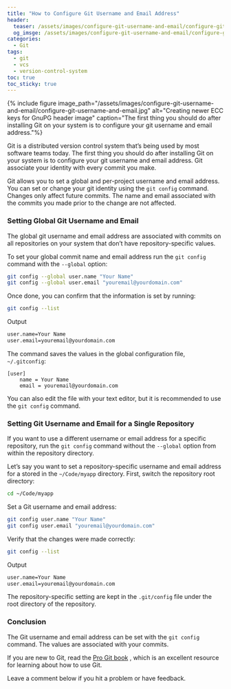 ```yaml
---
title: "How to Configure Git Username and Email Address"
header:
  teaser: /assets/images/configure-git-username-and-email/configure-git-username-and-email.jpg
  og_imsge: /assets/images/configure-git-username-and-email/configure-git-username-and-email.jpg
categories:
  - Git
tags: 
  - git
  - vcs
  - version-control-system
toc: true
toc_sticky: true
---
```


{% include figure image_path="/assets/images/configure-git-username-and-email/configure-git-username-and-email.jpg" alt="Creating newer ECC keys for GnuPG header image" caption="The first thing you should do after installing Git on your system is to configure your git username and email address."%}

Git is a distributed version control system that’s being used by most software teams today. The first thing you should do after installing Git on your system is to configure your git username and email address. Git associate your identity with every commit you make.

Git allows you to set a global and per-project username and email address. You can set or change your git identity using the `git config` command. Changes only affect future commits. The name and email associated with the commits you made prior to the change are not affected.

### Setting Global Git Username and Email

The global git username and email address are associated with commits on all repositories on your system that don’t have repository-specific values.

To set your global commit name and email address run the `git config` command with the `--global` option:

```bash
git config --global user.name "Your Name"
git config --global user.email "youremail@yourdomain.com"
```

Once done, you can confirm that the information is set by running:

```bash
git config --list
```

Output

```bash
user.name=Your Name
user.email=youremail@yourdomain.com
```

The command saves the values in the global configuration file, `~/.gitconfig`:

```
[user]
    name = Your Name
    email = youremail@yourdomain.com
```

You can also edit the file with your text editor, but it is recommended to use the `git config` command.

### Setting Git Username and Email for a Single Repository

If you want to use a different username or email address for a specific repository, run the `git config` command without the `--global` option from within the repository directory.

Let’s say you want to set a repository-specific username and email address for a stored in the `~/Code/myapp` directory. First, switch the repository root directory:

```bash
cd ~/Code/myapp
```

Set a Git username and email address:

```bash
git config user.name "Your Name"
git config user.email "youremail@yourdomain.com"
```

Verify that the changes were made correctly:

```bash
git config --list
```

Output

```bash
user.name=Your Name
user.email=youremail@yourdomain.com
```

The repository-specific setting are kept in the `.git/config` file under the root directory of the repository.

### Conclusion

The Git username and email address can be set with the `git config` command. The values are associated with your commits.

If you are new to Git, read the [Pro Git book](https://git-scm.com/book/en/v2) , which is an excellent resource for learning about how to use Git.

Leave a comment below if you hit a problem or have feedback.
